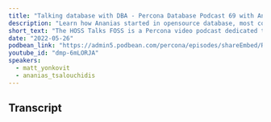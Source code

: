 ```yaml
---
title: "Talking database with DBA - Percona Database Podcast 69 with Ananias Tsalouchidis"
description: "Learn how Ananias started in opensource database, most common problems and challenges that the managed service Team has to fix and more about DBAs"
short_text: "The HOSS Talks FOSS is a Percona video podcast dedicated to open-source databases. Matt Yonkovit, Head of Open Source Strategy at Percona - The HOSS -, sat down with Ananias Tsalouchidis, Principal DBA at Percona. Ananias is one of the most famous Percona bloggers with his post “When Should I Use Amazon Aurora and When Should I use RDS MySQL?”.  In addition to this blog post, learn how he started in opensource database, most common problems and challenges that the managed service Team has to fix and tackle the relationship between developers and DBAs. As usual in this Podcast, Matt asked random database and nondatabase questions as well. In case you missed it, Ananias brought a session about “Build a Powerful Alerting Platform by Integrating Alertmanager With PMM” at Percona Live 2022"
date: "2022-05-26"
podbean_link: "https://admin5.podbean.com/percona/episodes/shareEmbed/Ro12EOT3jC2m"
youtube_id: "dmp-6mLORJA"
speakers:
  - matt_yonkovit
  - ananias_tsalouchidis
---
```


## Transcript


